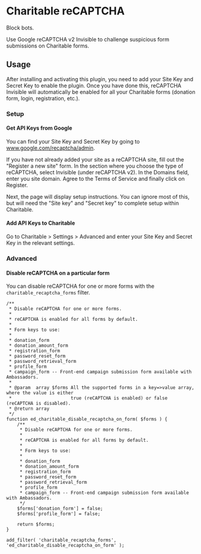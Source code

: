 # Charitable reCAPTCHA

Block bots.

Use Google reCAPTCHA v2 Invisible to challenge suspicious form submissions on Charitable forms.

## Usage

After installing and activating this plugin, you need to add your Site Key and Secret Key to enable the plugin. Once you have done this, reCAPTCHA Invisible will automatically be enabled for all your Charitable forms (donation form, login, registration, etc.).

### Setup

#### Get API Keys from Google

You can find your Site Key and Secret Key by going to www.google.com/recaptcha/admin.

If you have not already added your site as a reCAPTCHA site, fill out the "Register a new site" form. In the section where you choose the type of reCAPTCHA, select Invisible (under reCAPTCHA v2). In the Domains field, enter you site domain. Agree to the Terms of Service and finally click on Register.

Next, the page will display setup instructions. You can ignore most of this, but will need the "Site key" and "Secret key" to complete setup within Charitable.

#### Add API Keys to Charitable

Go to Charitable > Settings > Advanced and enter your Site Key and Secret Key in the relevant settings.

### Advanced

#### Disable reCAPTCHA on a particular form

You can disable reCAPTCHA for one or more forms with the `charitable_recaptcha_forms` filter.

```
/**
 * Disable reCAPTCHA for one or more forms.
 *
 * reCAPTCHA is enabled for all forms by default.
 *
 * Form keys to use:
 *
 * donation_form
 * donation_amount_form
 * registration_form
 * password_reset_form
 * password_retrieval_form
 * profile_form
 * campaign_form -- Front-end campaign submission form available with Ambassadors.
 *
 * @param  array $forms All the supported forms in a key=>value array, where the value is either
 *                      true (reCAPTCHA is enabled) or false (reCAPTCHA is disabled).
 * @return array
 */
function ed_charitable_disable_recaptcha_on_form( $forms ) {
	/**
	 * Disable reCAPTCHA for one or more forms.
	 *
	 * reCAPTCHA is enabled for all forms by default.
	 *
	 * Form keys to use:
	 *
	 * donation_form
	 * donation_amount_form
	 * registration_form
	 * password_reset_form
	 * password_retrieval_form
	 * profile_form
	 * campaign_form -- Front-end campaign submission form available with Ambassadors.
	 */
	$forms['donation_form'] = false;
	$forms['profile_form'] = false;

	return $forms;
}

add_filter( 'charitable_recaptcha_forms', 'ed_charitable_disable_recaptcha_on_form' );
```
